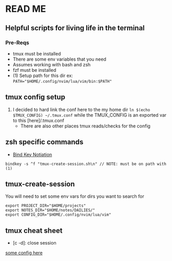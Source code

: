 # READ ME

## Helpful scripts for living life in the terminal

### Pre-Reqs
- tmux must be installed
- There are some env variables that you need 
- Assumes working with bash and zsh
- fzf must be installed 
- (1) Setup path for this dir ex: ```PATH="$HOME/.config/nvim/lua/vim/bin:$PATH"```

## tmux config setup
1. I decided to hard link the conf here to the my home dir ```ln $(echo $TMUX_CONFIG) ~/.tmux.conf``` 
while the TMUX_CONFIG is an exported var to this [here]/.tmux.conf
    - There are also other places tmux reads/checks for the config

## zsh specific commands
- [Bind Key Notiation](https://github.com/rothgar/mastering-zsh/blob/master/docs/helpers/bindkey.md)
```
bindkey -s ^f "tmux-create-session.sh\n" // NOTE: must be on path with (1)
```

## tmux-create-session
You will need to set some env vars for dirs you want to search for

```
export PROJECT_DIR="$HOME/projects"
export NOTES_DIR="$HOME/notes/DAILIES/"
export CONFIG_DIR="$HOME/.config/nvim/lua/vim"
```

## tmux cheat sheet
- [c -d]: close session

[some config here](https://tmuxguide.readthedocs.io/en/latest/tmux/tmux.html#installation)
